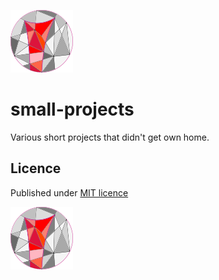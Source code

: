 ![logo](repo-mix.png)

# small-projects
Various short projects that didn't get own home.

## Licence
Published under [MIT licence](LICENCE)

![logo](repo-mix.png)
